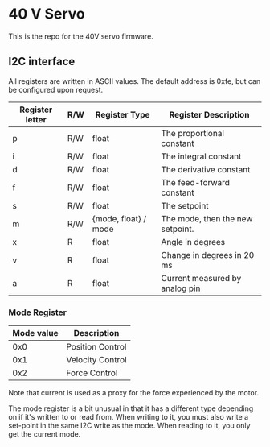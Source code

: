 # 40 V Servo

This is the repo for the 40V servo firmware.

## I2C interface

All registers are written in ASCII values. The default address is 0xfe, but can be configured upon request.

| Register letter| R/W | Register Type | Register Description |
| ---------------|---- | ------------- | -------------------- |
| p              | R/W | float         | The proportional constant |
| i              | R/W | float         | The integral constant|
| d              | R/W | float         | The derivative constant|
| f              | R/W | float         | The feed-forward constant|
| s              | R/W | float         | The setpoint         |
| m              | R/W | {mode, float} / mode | The mode, then the new setpoint.|
| x              |  R  | float         | Angle in degrees     |
| v              |  R  | float         | Change in degrees in 20 ms |
| a              |  R  | float         | Current measured by analog pin |

### Mode Register

| Mode value | Description |
| ---------- | ----------- |
| 0x0        | Position Control |
| 0x1        | Velocity Control |
| 0x2        | Force Control |

Note that current is used as a proxy for the force experienced by the motor.

The mode register is a bit unusual in that it has a different type depending
on if it's written to or read from. When writing to it, you must also write
a set-point in the same I2C write as the mode. When reading to it, you only
get the current mode.
